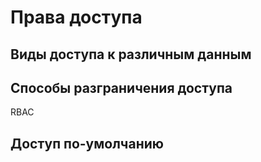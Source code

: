 # Права доступа

## Виды доступа к различным данным

## Способы разграничения доступа

RBAC

## Доступ по-умолчанию
